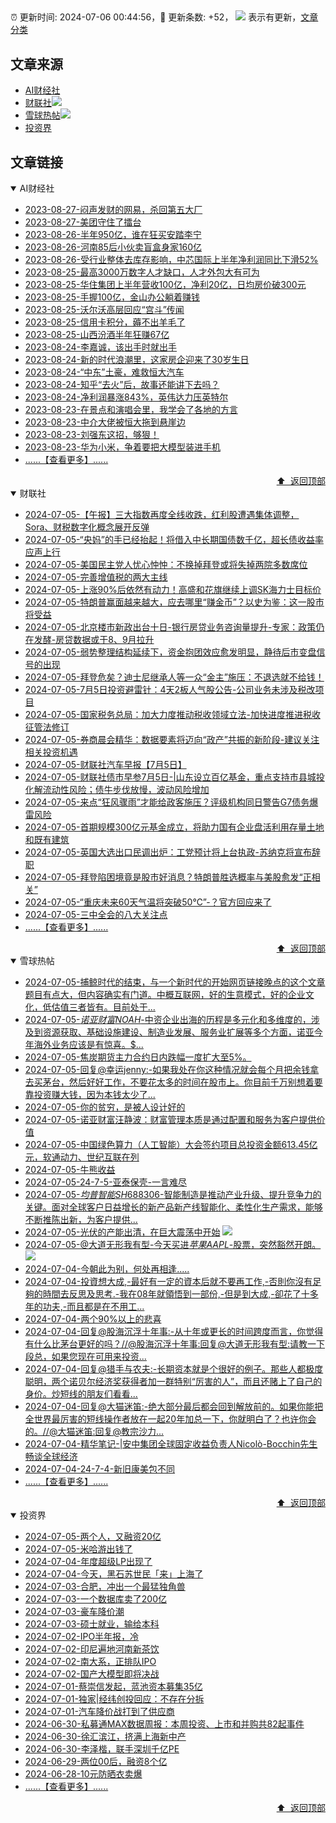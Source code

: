 ##

:alarm_clock: 更新时间: 2024-07-06 00:44:56，:rocket: 更新条数: +52， ![](/assets/dot.png) 表示有更新，[文章分类](/TAGS.md)

## 文章来源

- [AI财经社](#ai财经社)  
- [财联社](#财联社)![](/assets/dot.png)   
- [雪球热帖](#雪球热帖)![](/assets/dot.png)   
- [投资界](#投资界)  

## 文章链接

<details open>
<summary id="ai财经社">
 AI财经社
</summary>


- [2023-08-27-闷声发财的网易，杀回第五大厂](https://www.aicaijing.com.cn/article/18610)  
- [2023-08-27-美团守住了擂台](https://www.aicaijing.com.cn/article/18611)  
- [2023-08-26-半年950亿，谁在狂买安踏李宁](https://www.aicaijing.com.cn/article/18607)  
- [2023-08-26-河南85后小伙卖盲盒身家160亿](https://www.aicaijing.com.cn/article/18608)  
- [2023-08-26-受行业整体去库存影响，中芯国际上半年净利润同比下滑52%](https://www.aicaijing.com.cn/article/18609)  
- [2023-08-25-最高3000万数字人才缺口，人才外包大有可为](https://www.aicaijing.com.cn/article/18601)  
- [2023-08-25-华住集团上半年营收100亿，净利20亿，日均房价破300元](https://www.aicaijing.com.cn/article/18602)  
- [2023-08-25-手握100亿，金山办公躺着赚钱](https://www.aicaijing.com.cn/article/18603)  
- [2023-08-25-沃尔沃高层回应“宫斗”传闻](https://www.aicaijing.com.cn/article/18604)  
- [2023-08-25-信用卡积分，薅不出羊毛了](https://www.aicaijing.com.cn/article/18605)  
- [2023-08-25-山西汾酒半年狂赚67亿](https://www.aicaijing.com.cn/article/18606)  
- [2023-08-24-李嘉诚，该出手时就出手](https://www.aicaijing.com.cn/article/18596)  
- [2023-08-24-新的时代浪潮里，这家房企迎来了30岁生日](https://www.aicaijing.com.cn/article/18597)  
- [2023-08-24-“中东”土豪，难救恒大汽车](https://www.aicaijing.com.cn/article/18598)  
- [2023-08-24-知乎“去火”后，故事还能讲下去吗？](https://www.aicaijing.com.cn/article/18599)  
- [2023-08-24-净利润暴涨843%，英伟达力压英特尔](https://www.aicaijing.com.cn/article/18600)  
- [2023-08-23-在景点和演唱会里，我学会了各地的方言](https://www.aicaijing.com.cn/article/18591)  
- [2023-08-23-中介大佬被恒大拖到悬崖边](https://www.aicaijing.com.cn/article/18592)  
- [2023-08-23-刘强东这招，够狠！](https://www.aicaijing.com.cn/article/18593)  
- [2023-08-23-华为小米，争着要把大模型装进手机](https://www.aicaijing.com.cn/article/18594)  
- [......【查看更多】......](/details/AI财经社.md)

<div align="right"><a href="#文章来源">⬆ &nbsp;返回顶部</a></div>
</details>

<details open>
<summary id="财联社">
 财联社
</summary>


- [2024-07-05-【午报】三大指数再度全线收跌，红利股遭遇集体调整，Sora、财税数字化概念展开反弹](https://www.cls.cn/detail/1724514)  
- [2024-07-05-“央妈”的手已经抬起！将借入中长期国债数千亿，超长债收益率应声上行](https://www.cls.cn/detail/1724504)  
- [2024-07-05-美国民主党人忧心忡忡：不换掉拜登或将失掉两院多数席位](https://www.cls.cn/detail/1724466)  
- [2024-07-05-完善增值税的两大主线](https://www.cls.cn/detail/1724445)  
- [2024-07-05-上涨90%后依然有动力！高盛和花旗继续上调SK海力士目标价](https://www.cls.cn/detail/1724429)  
- [2024-07-05-特朗普赢面越来越大，应去哪里“赚金币”？以史为鉴：这一股市将受益](https://www.cls.cn/detail/1724423)  
- [2024-07-05-北京楼市新政出台十日-银行房贷业务咨询量提升-专家：政策仍在发酵-房贷数据或于8、9月拉升](https://www.cls.cn/detail/1724393)  
- [2024-07-05-弱势整理结构延续下，资金抱团效应愈发明显，静待后市变盘信号的出现](https://www.cls.cn/detail/1724319)  
- [2024-07-05-拜登危矣？迪士尼继承人等一众“金主”施压：不退选就不给钱！](https://www.cls.cn/detail/1724238)  
- [2024-07-05-7月5日投资避雷针：4天2板人气股公告-公司业务未涉及税改项目](https://www.cls.cn/detail/1724233)  
- [2024-07-05-国家税务总局：加大力度推动税收领域立法-加快进度推进税收征管法修订](https://www.cls.cn/detail/1724228)  
- [2024-07-05-券商晨会精华：数据要素将迈向“政产”共振的新阶段-建议关注相关投资机遇](https://www.cls.cn/detail/1724240)  
- [2024-07-05-财联社汽车早报【7月5日】](https://www.cls.cn/detail/1724258)  
- [2024-07-05-财联社债市早参7月5日-|山东设立百亿基金，重点支持市县城投化解流动性风险；债牛步伐放慢，波动风险增加](https://www.cls.cn/detail/1724250)  
- [2024-07-05-来点“狂风骤雨”才能给政客施压？评级机构同日警告G7债务爆雷风险](https://www.cls.cn/detail/1724284)  
- [2024-07-05-首期规模300亿元基金成立，将助力国有企业盘活利用存量土地和既有建筑](https://www.cls.cn/detail/1724357)  
- [2024-07-05-英国大选出口民调出炉：工党预计将上台执政-苏纳克将宣布辞职](https://www.cls.cn/detail/1724378)  
- [2024-07-05-拜登陷困境竟是股市好消息？特朗普胜选概率与美股愈发“正相关”](https://www.cls.cn/detail/1724397)  
- [2024-07-05-“重庆未来60天气温将突破50℃”-？官方回应来了](https://www.cls.cn/detail/1724409)  
- [2024-07-05-三中全会的八大关注点](https://www.cls.cn/detail/1724439)  
- [......【查看更多】......](/details/财联社.md)

<div align="right"><a href="#文章来源">⬆ &nbsp;返回顶部</a></div>
</details>

<details open>
<summary id="雪球热帖">
 雪球热帖
</summary>


- [2024-07-05-捕鲸时代的结束，与一个新时代的开始网页链接晚点的这个文章题目有点大，但内容确实有门道。中概互联网，好的生意模式，好的企业文化，低估值三者皆有。目前处于...](https://xueqiu.com/5760376667/296348302)  
- [2024-07-05-$诺亚财富NOAH$-中资企业出海的历程是多元化和多维度的，涉及到资源获取、基础设施建设、制造业发展、服务业扩展等多个方面，诺亚今年海外业务应该是有惊喜。$...](https://xueqiu.com/4342399646/296349648)  
- [2024-07-05-焦炭期货主力合约日内跌幅一度扩大至5%。](https://xueqiu.com/5124430882/296377063)  
- [2024-07-05-回复@幸运jenny:-如果我处在你这种情况就会每个月把余钱拿去买茅台，然后好好工作，不要花太多的时间在股市上。你目前千万别想着要靠投资赚大钱，因为本钱太少了...](https://xueqiu.com/1247347556/296332554)  
- [2024-07-05-你的贫穷，是被人设计好的](https://xueqiu.com/2524803655/296334918)  
- [2024-07-05-诺亚财富汪静波：财富管理本质是通过配置和服务为客户提供价值](https://xueqiu.com/8554637108/296370681)  
- [2024-07-05-中国绿色算力（人工智能）大会签约项目总投资金额613.45亿元，软通动力、世纪互联在列](https://xueqiu.com/1750631962/296378895)  
- [2024-07-05-牛熊收益](https://xueqiu.com/1553799558/296338247)  
- [2024-07-05-24-7-5-亚泰保壳-一言难尽](https://xueqiu.com/8772786299/296424457)  
- [2024-07-05-$均普智能SH688306$-智能制造是推动产业升级、提升竞争力的关键。面对全球客户日益增长的新产品新产线智能化、柔性化生产需求，能够不断推陈出新，为客户提供...](https://xueqiu.com/6525769923/296357905)  
- [2024-07-05-光伏的产能出清，在巨大震荡中开始](https://xueqiu.com/6322022770/296435981) ![](/assets/new.png)  
- [2024-07-05-@大道无形我有型-今天买进$苹果AAPL$-股票，突然豁然开朗。](https://xueqiu.com/1056262567/296468190) ![](/assets/new.png)  
- [2024-07-04-今朝此为别，何处再相逢.....](https://xueqiu.com/9742512811/296270323)  
- [2024-07-04-投資想大成,-最好有一定的資本后就不要再工作,-否則你沒有足夠的時間去反思及思考.-我在08年就領悟到一部份,-但是到大成,-卻花了十多年的功夫,-而且都是在不用工...](https://xueqiu.com/4138302318/296312743)  
- [2024-07-04-两个90%以上的悲喜](https://xueqiu.com/1760673340/296215356)  
- [2024-07-04-回复@股海沉浮十年事:-从十年或更长的时间跨度而言，你觉得有什么比茅台更好的吗？//@股海沉浮十年事:回复@大道无形我有型:请教一下段总，如果您现在可用来投资...](https://xueqiu.com/1247347556/296230110)  
- [2024-07-04-回复@猎手与农夫:-长期资本就是个很好的例子。那些人都极度聪明，两个诺贝尔经济奖获得者加一群特别“厉害的人”，而且还赌上了自己的身价。炒短线的朋友们看看...](https://xueqiu.com/1247347556/296226499)  
- [2024-07-04-回复@大猫迷笛:-绝大部分最后都会回到解放前的。如果你能把全世界最厉害的短线操作者放在一起20年加总一下，你就明白了？也许你会的。//@大猫迷笛:回复@教宗沙力...](https://xueqiu.com/1247347556/296193348)  
- [2024-07-04-精华笔记-|安中集团全球固定收益负责人Nicolò-Bocchin先生畅谈全球经济](https://xueqiu.com/2296332755/296242382)  
- [2024-07-04-24-7-4-新旧康美包不同](https://xueqiu.com/8772786299/296274366)  
- [......【查看更多】......](/details/雪球热帖.md)

<div align="right"><a href="#文章来源">⬆ &nbsp;返回顶部</a></div>
</details>

<details open>
<summary id="投资界">
 投资界
</summary>


- [2024-07-05-两个人，又融资20亿](https://posts.careerengine.us/p/6687a43732b52368e1cecca0)  
- [2024-07-05-米哈游出钱了](https://posts.careerengine.us/p/6687a43732b52368e1cecc98)  
- [2024-07-04-年度超级LP出现了](https://posts.careerengine.us/p/66867201a3909a3da6f27da6)  
- [2024-07-04-今天，黑石苏世民「来」上海了](https://posts.careerengine.us/p/668671f20b525f3d12d74194)  
- [2024-07-03-合肥，冲出一个最猛独角兽](https://posts.careerengine.us/p/668503d7b4a52315ba26fda3)  
- [2024-07-03-一个数据库卖了200亿](https://posts.careerengine.us/p/668503e67209fe162b1f284f)  
- [2024-07-03-豪车降价潮](https://posts.careerengine.us/p/668503e67209fe162b1f2847)  
- [2024-07-03-硕士就业，输给本科](https://posts.careerengine.us/p/668503f5ceac83164fad3526)  
- [2024-07-02-IPO半年报，冷](https://posts.careerengine.us/p/6683b7aca57739744414d287)  
- [2024-07-02-印尼遍地河南新茶饮](https://posts.careerengine.us/p/6683b7aca57739744414d28f)  
- [2024-07-02-南大系，正排队IPO](https://posts.careerengine.us/p/6683b79d3a96907421bc3f9a)  
- [2024-07-02-国产大模型即将决战](https://posts.careerengine.us/p/6683b79d3a96907421bc3fa3)  
- [2024-07-01-蔡崇信发起，蓝池资本募集35亿](https://posts.careerengine.us/p/66825f1285f0a7239982d9aa)  
- [2024-07-01-独家|经纬创投回应：不存在分拆](https://posts.careerengine.us/p/66825f1385f0a7239982d9b2)  
- [2024-07-01-汽车降价战打到了供应商](https://posts.careerengine.us/p/66825f304ba68323d645fa3b)  
- [2024-06-30-私募通MAX数据周报：本周投资、上市和并购共82起事件](https://posts.careerengine.us/p/668114bf07b3de12ac6d103b)  
- [2024-06-30-徐汇滨江，挤满上海新中产](https://posts.careerengine.us/p/668114b156d1a61289ac3d0d)  
- [2024-06-30-李泽楷，联手深圳千亿PE](https://posts.careerengine.us/p/668114b156d1a61289ac3d15)  
- [2024-06-29-两位00后，融资8个亿](https://posts.careerengine.us/p/667fc3aea7c5db79c95aa1ec)  
- [2024-06-28-10元防晒衣卖爆](https://posts.careerengine.us/p/667e26d747a9c30e4a5ef5be)  
- [......【查看更多】......](/details/投资界.md)

<div align="right"><a href="#文章来源">⬆ &nbsp;返回顶部</a></div>
</details>

